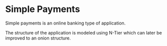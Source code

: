 # Simple Payments

Simple payments is an online banking type of application.

The structure of the application is modeled using N-Tier which can later be improved to an onion structure.